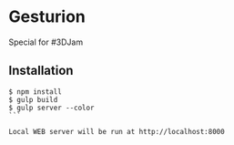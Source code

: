 # Gesturion
Special for #3DJam

## Installation

````
$ npm install
$ gulp build
$ gulp server --color
```

Local WEB server will be run at http://localhost:8000
